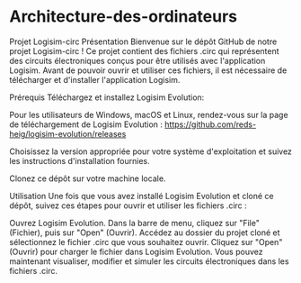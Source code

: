 # Architecture-des-ordinateurs
Projet Logisim-circ
Présentation
Bienvenue sur le dépôt GitHub de notre projet Logisim-circ ! Ce projet contient des fichiers .circ qui représentent des circuits électroniques conçus pour être utilisés avec l'application Logisim. Avant de pouvoir ouvrir et utiliser ces fichiers, il est nécessaire de télécharger et d'installer l'application Logisim.

Prérequis
Téléchargez et installez Logisim Evolution:

Pour les utilisateurs de Windows, macOS et Linux, rendez-vous sur la page de téléchargement de Logisim Evolution : https://github.com/reds-heig/logisim-evolution/releases

Choisissez la version appropriée pour votre système d'exploitation et suivez les instructions d'installation fournies.

Clonez ce dépôt sur votre machine locale.

Utilisation
Une fois que vous avez installé Logisim Evolution et cloné ce dépôt, suivez ces étapes pour ouvrir et utiliser les fichiers .circ :

Ouvrez Logisim Evolution.
Dans la barre de menu, cliquez sur "File" (Fichier), puis sur "Open" (Ouvrir).
Accédez au dossier du projet cloné et sélectionnez le fichier .circ que vous souhaitez ouvrir.
Cliquez sur "Open" (Ouvrir) pour charger le fichier dans Logisim Evolution.
Vous pouvez maintenant visualiser, modifier et simuler les circuits électroniques dans les fichiers .circ.
